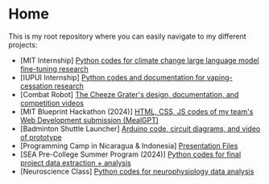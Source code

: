 # Home
This is my root repository where you can easily navigate to my different projects: 
* [MIT Internship] [Python codes for climate change large language model fine-tuning research](https://github.com/Joongeun/MIT-Internship-2024)
* [IUPUI Internship] [Python codes and documentation for vaping-cessation research](https://github.com/Joongeun/IUPUI-Internship-2023)
* [Combat Robot] [The Cheeze Grater's design, documentation, and competition videos](https://github.com/Joongeun/The-Cheeze-Grater-Battlebot)
* [MIT Blueprint Hackathon (2024)] [HTML, CSS, JS codes of my team's Web Development submission (MealGPT)](https://github.com/Joongeun/2024-MIT-Blueprint-Hackathon-Web-Development)
* [Badminton Shuttle Launcher] [Arduino code, circuit diagrams, and video of prototype](https://github.com/Joongeun/Badminton-Shuttle-Launcher/tree/main)
* [Programming Camp in Nicaragua & Indonesia] [Presentation Files](https://github.com/Joongeun/Nicaragua-Indonesia-Programming-Camps)
* [SEA Pre-College Summer Program (2024)] [Python codes for final project data extraction + analysis](https://github.com/Joongeun/Argo-Data-Collection-SEA-Summer-Program-2024)
* [Neuroscience Class] [Python codes for neurophysiology data analysis](https://github.com/Joongeun/Neuroscience-Code)
